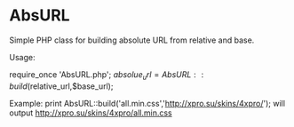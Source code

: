 # AbsURL
Simple PHP class for building absolute URL from relative and base.

Usage:

require_once 'AbsURL.php';
$absolue_url = AbsURL::build($relative_url,$base_url);

Example:
print AbsURL::build('all.min.css','http://xpro.su/skins/4xpro/');
will output 
http://xpro.su/skins/4xpro/all.min.css


